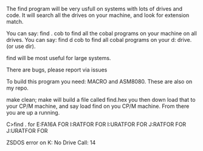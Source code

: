 The find program will be very usfull on systems with lots of drives and code.
It will search all the drives on your machine, and look for extension match.

You can say:  find . cob  to find all the cobal programs on your machine on all drives.
You can say:  find d cob  to find all cobal programs on your d: drive.  (or use dir).

find will be most useful for large systems.


There are bugs, please report via issues

To build this program you need:  MACRO and ASM8080.  These are also on my repo.

make clean; make  will build a file called find.hex  you then down load that to your
CP/M machine, and say load find on you CP/M machine.  From there you are up a running.

C>find . for
E:FA16A   FOR
I:RATFOR  FOR
I:URATFOR FOR
J:RATFOR  FOR
J:URATFOR FOR

ZSDOS error on K: No Drive
Call: 14
